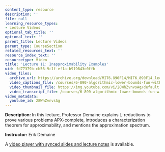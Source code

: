 ```yaml
---
content_type: resource
description: ''
file: null
learning_resource_types:
- Lecture Videos
optional_tab_title: ''
optional_text: ''
parent_title: Lecture Videos
parent_type: CourseSection
related_resources_text: ''
resource_index_text: ''
resourcetype: Video
title: 'Lecture 11: Inapproximability Examples'
uid: fd77379b-cb56-9c1f-ef1a-b919843c0ffb
video_files:
  archive_url: https://archive.org/download/MIT6.890F14/MIT6_890F14_lec11_300k.mp4
  video_captions_file: /courses/6-890-algorithmic-lower-bounds-fun-with-hardness-proofs-fall-2014/ba02edd2026458eab83acbaebcd0ce15_28WhZvnvsAg.vtt
  video_thumbnail_file: https://img.youtube.com/vi/28WhZvnvsAg/default.jpg
  video_transcript_file: /courses/6-890-algorithmic-lower-bounds-fun-with-hardness-proofs-fall-2014/69db375a2d8de67568b15b3a47318d38_28WhZvnvsAg.pdf
video_metadata:
  youtube_id: 28WhZvnvsAg
---
```


**Description:** In this lecture, Professor Demaine explains L-reductions to prove various problems APX-complete, introduces a characterization theorem for approximability, and mentions the approximation spectrum.

**Instructor:** Erik Demaine

A [video player with synced slides and lecture notes](http://courses.csail.mit.edu/6.890/fall14/lectures/L11.html) is available.